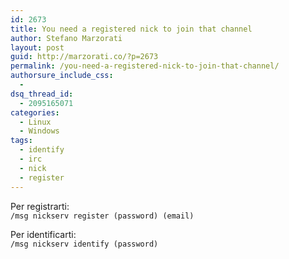 ```yaml
---
id: 2673
title: You need a registered nick to join that channel
author: Stefano Marzorati
layout: post
guid: http://marzorati.co/?p=2673
permalink: /you-need-a-registered-nick-to-join-that-channel/
authorsure_include_css:
  - 
dsq_thread_id:
  - 2095165071
categories:
  - Linux
  - Windows
tags:
  - identify
  - irc
  - nick
  - register
---
```

Per registrarti:  
`/msg nickserv register (password) (email)`

Per identificarti:  
`/msg nickserv identify (password)`